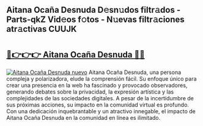 ## Aitana Ocaña Desnuda D𝚎sn𝚞dos filtr𝚊dos - Parts-qkZ Vid𝚎os f𝚘tos - N𝚞evas filtr𝚊ciones atr𝚊ctivas CUUJK

# <h2><a href="http://mbdc0v.tromn.icu/?c=Aitana+Oca%c3%b1a+Desnuda">🔗👉👉👉 Aitana Ocaña Desnuda 🔗🔗</a></h2>

[![Aitana Ocaña Desnuda nuevo](https://i.imgur.com/pEAQMta.gif)](http://mbdc0v.tromn.icu/?c=Aitana+Oca%c3%b1a+Desnuda)
Aitana Ocaña Desnuda, una persona compleja y polarizadora, elude la comprensión fácil. Su enfoque único para crear una presencia en la web ha fascinado y provocado observadores, generando debates sobre la privacidad, la expresión artística y las complejidades de las sociedades digitales. A pesar de la incertidumbre de sus próximas acciones, su impacto en la comunidad virtual es profundo. Con una dedicación inquebrantable y un atractivo innegable, el impacto de Aitana Ocaña Desnuda en la comunidad en línea es ilimitado.
